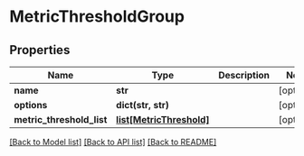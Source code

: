 # MetricThresholdGroup

## Properties
Name | Type | Description | Notes
------------ | ------------- | ------------- | -------------
**name** | **str** |  | [optional] 
**options** | **dict(str, str)** |  | [optional] 
**metric_threshold_list** | [**list[MetricThreshold]**](MetricThreshold.md) |  | [optional] 

[[Back to Model list]](../README.md#documentation-for-models) [[Back to API list]](../README.md#documentation-for-api-endpoints) [[Back to README]](../README.md)


